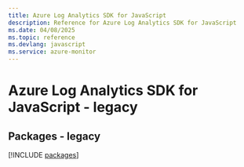 ```yaml
---
title: Azure Log Analytics SDK for JavaScript
description: Reference for Azure Log Analytics SDK for JavaScript
ms.date: 04/08/2025
ms.topic: reference
ms.devlang: javascript
ms.service: azure-monitor
---
```

# Azure Log Analytics SDK for JavaScript - legacy
## Packages - legacy
[!INCLUDE [packages](log-analytics-index.md)]